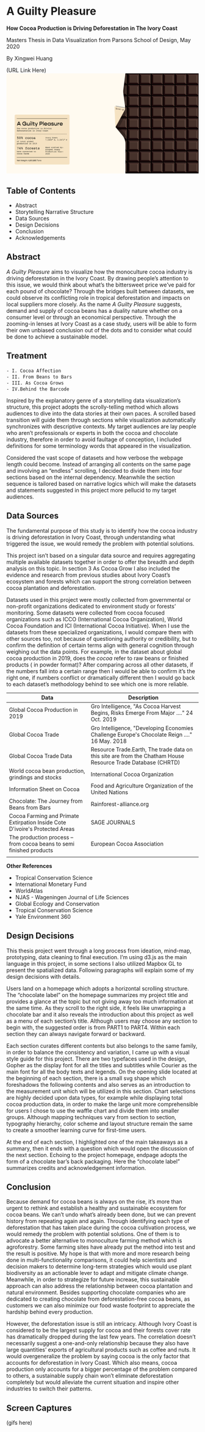 # A Guilty Pleasure

**How Cocoa Production is Driving Deforestation in The Ivory Coast**

Masters Thesis in Data Visualization from Parsons School of Design, May 2020

By Xingwei Huang

(URL Link Here)
![](preview.png)

## Table of Contents

 - Abstract  
 - Storytelling Narrative Structure 
 - Data Sources
 - Design Decisions 
 - Conclusion 
 - Acknowledgements

## Abstract

*A Guilty Pleasure* aims to visualize how the monoculture cocoa industry is driving deforestation in the Ivory Coast. By drawing people’s attention to this issue, we would think about what’s the bittersweet price we’ve paid for each pound of chocolate? Through the bridges built between datasets, we could observe its conflicting role in tropical deforestation and impacts on local suppliers more closely. As the name *A Guilty Pleasure* suggests, demand and supply of cocoa beans has a duality nature whether on a consumer level or through an economical perspective. Through the zooming-in lenses at Ivory Coast as a case study, users will be able to form their own unbiased conclusion out of the dots and to consider what could be done to achieve a sustainable model.

## Treatment

    - I. Cocoa Affection 
    - II. From Beans to Bars 
    - III. As Cocoa Grows
    - IV.Behind the Barcode

Inspired by the explanatory genre of a storytelling data visualization’s structure, this project adopts the scrolly-telling method which allows audiences to dive into the data stories at their own paces. A scrolled based transition will guide them through sections while visualization automatically synchronizes with descriptive contexts. My target audiences are lay people who aren’t professionals or experts in both the cocoa and chocolate industry, therefore in order to avoid faultage of conception, I included definitions for some terminology words that appeared in the visualization.

Considered the vast scope of datasets and how verbose the webpage length could become. Instead of arranging all contents on the same page and involving an “endless” scrolling, I decided to divide them into four sections based on the internal dependency. Meanwhile the section sequence is tailored based on narrative logics which will make the datasets and statements suggested in this project more pellucid to my target audiences.


## Data Sources 

The fundamental purpose of this study is to identify how the cocoa industry is driving deforestation in Ivory Coast, through understanding what triggered the issue, we would remedy the problem with potential solutions.

This project isn’t based on a singular data source and requires aggregating multiple available datasets together in order to offer the breadth and depth analysis on this topic. In section 3 As Cocoa Grow I also included the evidence and research from previous studies about Ivory Coast’s ecosystem and forests which can support the strong correlation between cocoa plantation and deforestation.

Datasets used in this project were mostly collected from governmental or non-profit organizations dedicated to environment study or forests’ monitoring. Some datasets were collected from cocoa focused organizations such as ICCO (International Cocoa Organization), World Cocoa Foundation and ICI (International Cocoa Initiative). When I use the datasets from these specialized organizations, I would compare them with other sources too, not because of questioning authority or credibility, but to confirm the definition of certain terms align with general cognition through weighing out the data points. For example, in the dataset about global cocoa production in 2019, does the *cocoa* refer to raw beans or finished products ( in powder format)? After comparing across all other datasets, if the numbers fall into a certain range then I would be able to confirm it’s the right one, if numbers conflict or dramatically different then I would go back to each dataset’s methodology behind to see which one is more reliable.

| Data | Description |
|--|--|
| Global Cocoa Production in 2019 | Gro Intelligence, "As Cocoa Harvest Begins, Risks Emerge From Major ...." 24 Oct. 2019 |
| Global Cocoa Trade | Gro Intelligence, "Developing Economies Challenge Europe's Chocolate Reign ...." 16 May. 2018 |
| Global Cocoa Trade Data | Resource Trade.Earth, The trade data on this site are from the Chatham House Resource Trade Database (CHRTD) |
| World cocoa bean production, grindings and stocks | International Cocoa Organization |
| Information Sheet on Cocoa |Food and Agriculture Organization of the United Nations |
| Chocolate: The Journey from Beans from Bars | Rainforest-alliance.org |
| Cocoa Farming and Primate Extirpation Inside Cote D'ivoire's Protected Areas |SAGE JOURNALS |
| The production process – from cocoa beans to semi finished products |European Cocoa Association |
|  |  |

**Other References**
- Tropical Conservation Science
- International Monetary Fund
- WorldAtlas
- NJAS - Wageningen Journal of Life Sciences
- Global Ecology and Conservation
- Tropical Conservation Science
- Yale Environment 360

## Design Decisions

This thesis project went through a long process from ideation, mind-map, prototyping, data cleaning to final execution. I’m using d3.js as the main language in this project, in some sections I also utilized Mapbox GL to present the spatialized data. Following paragraphs will explain some of my design decisions with details.

Users land on a homepage which adopts a horizontal scrolling structure. The “chocolate label” on the homepage summarizes my project title and provides a glance at the topic but not giving away too much information at the same time. As they scroll to the right side, it feels like unwrapping a chocolate bar and it also reveals the introduction about this project as well as a menu of each section’s title. Although users may choose any section to begin with, the suggested order is from PART1 to PART4. Within each section they can always navigate forward or backward.

Each section curates different contents but also belongs to the same family, in order to balance the consistency and variation, I came up with a visual style guide for this project. There are two typefaces used in the design, Gopher as the display font for all the titles and subtitles while Courier as the main font for all the body texts and legends. On the opening slide located at the beginning of each section, there is a small svg shape which foreshadows the following contents and also serves as an introduction to the measurement unit which will be utilized in this section. Chart selections are highly decided upon data types, for example while displaying total cocoa production data, in order to make the large unit more comprehensible for users I chose to use the waffle chart and divide them into smaller groups. Although mapping techniques vary from section to section, typography hierarchy, color scheme and layout structure remain the same to create a smoother learning curve for first-time users.

At the end of each section, I highlighted one of the main takeaways as a summary, then it ends with a question which would open the discussion of the next section. Echoing to the project homepage, endpage adopts the form of a chocolate bar’s back packaging. Here the “chocolate label” summarizes credits and acknowledgement information.


## Conclusion
Because demand for cocoa beans is always on the rise, it’s more than urgent to rethink and establish a healthy and sustainable ecosystem for cocoa beans. We can’t undo what’s already been done, but we can prevent history from repeating again and again. Through identifying each type of deforestation that has taken place during the cocoa cultivation process, we would remedy the problem with potential solutions. One of them is to advocate a better alternative to monoculture farming method which is agroforestry. Some farming sites have already put the method into test and the result is positive. My hope is that with more and more research being done in multi-functionality comparisons, it could help scientists and decision makers to determine long-term strategies which would use plant biodiversity as an actionable lever to adapt and mitigate climate change. Meanwhile, in order to strategize for future increase, this sustainable approach can also address the relationship between cocoa plantation and natural environment. Besides supporting chocolate companies who are dedicated to creating chocolate from deforestation-free cocoa beans, as customers we can also minimize our food waste footprint to appreciate the hardship behind every production.

However, the deforestation issue is still an intricacy. Although Ivory Coast is considered to be the largest supply for cocoa and their forests cover rate has dramatically dropped during the last few years. The correlation doesn’t necessarily suggest a one-and-only relationship because they also have large quantities’ exports of agricultural products such as coffee and nuts. It would overgeneralize the problem by saying cocoa is the only factor that accounts for deforestation in Ivory Coast. Which also means, cocoa production only accounts for a bigger percentage of the problem compared to others, a sustainable supply chain won’t eliminate deforestation completely but would alleviate the current situation and inspire other industries to switch their patterns.



## Screen Captures
(gifs here)

